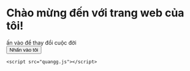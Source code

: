 <!DOCTYPE html>
<html lang="vi">
<head>
    <title>Trang Web Đơn Giản</title>
    <link rel="stylesheet" href="quangg.css">
</head>
<body>
    <h1>Chào mừng đến với trang web của tôi!</h1>
    <div id="hien" >ấn vào để thay đổi cuộc đời </div>
    <button onclick="doichu()">Nhấn vào tôi</button>

    <script src="quangg.js"></script>
</body>
</html>
